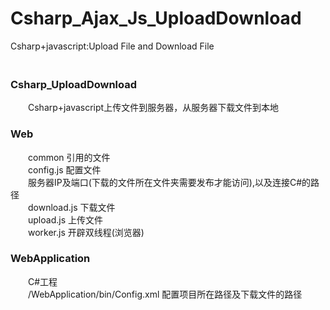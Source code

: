 # Csharp_Ajax_Js_UploadDownload
Csharp+javascript:Upload File and Download File  
　　
　　
　　
　　
### Csharp_UploadDownload
　　Csharp+javascript上传文件到服务器，从服务器下载文件到本地　　
　　
### Web
　　common 引用的文件  
　　config.js 配置文件  
　　服务器IP及端口(下载的文件所在文件夹需要发布才能访问),以及连接C#的路径  
　　download.js 下载文件  
　　upload.js 上传文件  
　　worker.js 开辟双线程(浏览器)　　
　　
### WebApplication
　　C#工程  
　　/WebApplication/bin/Config.xml 配置项目所在路径及下载文件的路径　
